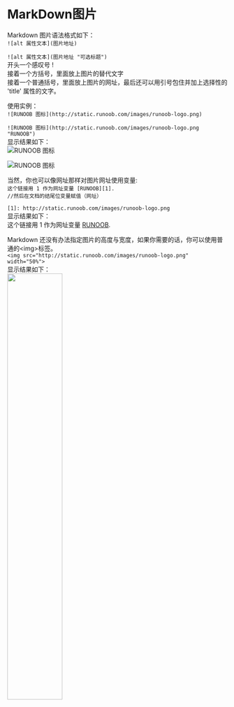 # MarkDown图片
Markdown 图片语法格式如下：  
`![alt 属性文本](图片地址)`  

`![alt 属性文本](图片地址 "可选标题")`  
开头一个感叹号 !  
接着一个方括号，里面放上图片的替代文字  
接着一个普通括号，里面放上图片的网址，最后还可以用引号包住并加上选择性的 'title' 属性的文字。 

使用实例：  
`![RUNOOB 图标](http://static.runoob.com/images/runoob-logo.png)`  

`![RUNOOB 图标](http://static.runoob.com/images/runoob-logo.png "RUNOOB")`  
显示结果如下：  
![RUNOOB 图标](http://static.runoob.com/images/runoob-logo.png)

![RUNOOB 图标](http://static.runoob.com/images/runoob-logo.png "RUNOOB")

当然，你也可以像网址那样对图片网址使用变量:  
`这个链接用 1 作为网址变量 [RUNOOB][1].`  
`//然后在文档的结尾位变量赋值（网址）`  

`[1]: http://static.runoob.com/images/runoob-logo.png`  
显示结果如下：  
这个链接用 1 作为网址变量 [RUNOOB][1].   

[1]: http://static.runoob.com/images/runoob-logo.png  

Markdown 还没有办法指定图片的高度与宽度，如果你需要的话，你可以使用普通的&lt;img>标签。  
`<img src="http://static.runoob.com/images/runoob-logo.png" width="50%">`  
显示结果如下：  
<img src="http://static.runoob.com/images/runoob-logo.png" width="50%">


